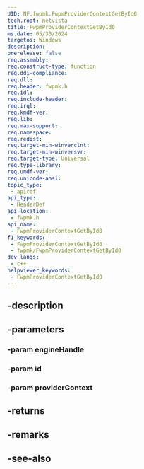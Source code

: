 ```yaml
---
UID: NF:fwpmk.FwpmProviderContextGetById0
tech.root: netvista
title: FwpmProviderContextGetById0
ms.date: 05/30/2024
targetos: Windows
description: 
prerelease: false
req.assembly: 
req.construct-type: function
req.ddi-compliance: 
req.dll: 
req.header: fwpmk.h
req.idl: 
req.include-header: 
req.irql: 
req.kmdf-ver: 
req.lib: 
req.max-support: 
req.namespace: 
req.redist: 
req.target-min-winverclnt: 
req.target-min-winversvr: 
req.target-type: Universal
req.type-library: 
req.umdf-ver: 
req.unicode-ansi: 
topic_type:
 - apiref
api_type:
 - HeaderDef
api_location:
 - fwpmk.h
api_name:
 - FwpmProviderContextGetById0
f1_keywords:
 - FwpmProviderContextGetById0
 - fwpmk/FwpmProviderContextGetById0
dev_langs:
 - c++
helpviewer_keywords:
 - FwpmProviderContextGetById0
---
```


## -description

## -parameters

### -param engineHandle

### -param id

### -param providerContext

## -returns

## -remarks

## -see-also

